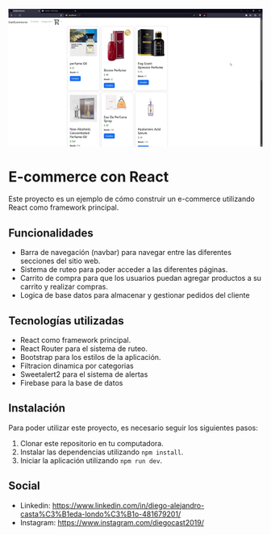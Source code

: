![Texto alternativo](cap.gif)


# E-commerce con React

Este proyecto es un ejemplo de cómo construir un e-commerce utilizando React como framework principal.

## Funcionalidades

- Barra de navegación (navbar) para navegar entre las diferentes secciones del sitio web.
- Sistema de ruteo para poder acceder a las diferentes páginas.
- Carrito de compra para que los usuarios puedan agregar productos a su carrito y realizar compras.
- Logica de base datos para almacenar y gestionar pedidos del cliente

## Tecnologías utilizadas

- React como framework principal.
- React Router para el sistema de ruteo.
- Bootstrap para los estilos de la aplicación.
- Filtracion dinamica por categorias
- Sweetalert2 para el sistema de alertas
- Firebase para la base de datos

## Instalación

Para poder utilizar este proyecto, es necesario seguir los siguientes pasos:

1. Clonar este repositorio en tu computadora.
2. Instalar las dependencias utilizando `npm install`.
3. Iniciar la aplicación utilizando `npm run dev`.

## Social

- Linkedin: https://www.linkedin.com/in/diego-alejandro-casta%C3%B1eda-londo%C3%B1o-481679201/
- Instagram: https://www.instagram.com/diegocast2019/

